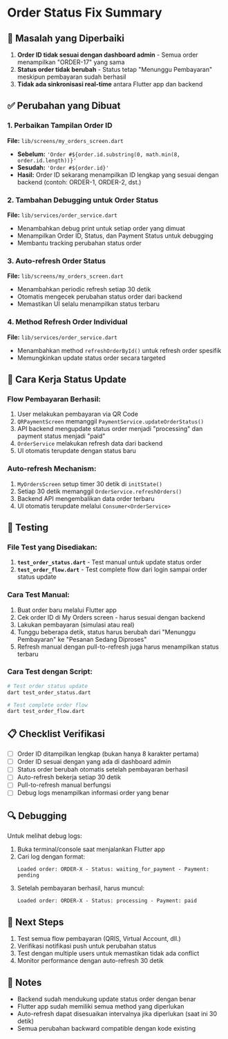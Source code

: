 # Order Status Fix Summary

## 🎯 Masalah yang Diperbaiki

1. **Order ID tidak sesuai dengan dashboard admin** - Semua order menampilkan "ORDER-17" yang sama
2. **Status order tidak berubah** - Status tetap "Menunggu Pembayaran" meskipun pembayaran sudah berhasil
3. **Tidak ada sinkronisasi real-time** antara Flutter app dan backend

## ✅ Perubahan yang Dibuat

### 1. Perbaikan Tampilan Order ID
**File:** `lib/screens/my_orders_screen.dart`
- **Sebelum:** `'Order #${order.id.substring(0, math.min(8, order.id.length))}'`
- **Sesudah:** `'Order #${order.id}'`
- **Hasil:** Order ID sekarang menampilkan ID lengkap yang sesuai dengan backend (contoh: ORDER-1, ORDER-2, dst.)

### 2. Tambahan Debugging untuk Order Status
**File:** `lib/services/order_service.dart`
- Menambahkan debug print untuk setiap order yang dimuat
- Menampilkan Order ID, Status, dan Payment Status untuk debugging
- Membantu tracking perubahan status order

### 3. Auto-refresh Order Status
**File:** `lib/screens/my_orders_screen.dart`
- Menambahkan periodic refresh setiap 30 detik
- Otomatis mengecek perubahan status order dari backend
- Memastikan UI selalu menampilkan status terbaru

### 4. Method Refresh Order Individual
**File:** `lib/services/order_service.dart`
- Menambahkan method `refreshOrderById()` untuk refresh order spesifik
- Memungkinkan update status order secara targeted

## 🔧 Cara Kerja Status Update

### Flow Pembayaran Berhasil:
1. User melakukan pembayaran via QR Code
2. `QRPaymentScreen` memanggil `PaymentService.updateOrderStatus()`
3. API backend mengupdate status order menjadi "processing" dan payment status menjadi "paid"
4. `OrderService` melakukan refresh data dari backend
5. UI otomatis terupdate dengan status baru

### Auto-refresh Mechanism:
1. `MyOrdersScreen` setup timer 30 detik di `initState()`
2. Setiap 30 detik memanggil `OrderService.refreshOrders()`
3. Backend API mengembalikan data order terbaru
4. UI otomatis terupdate melalui `Consumer<OrderService>`

## 🧪 Testing

### File Test yang Disediakan:
1. **`test_order_status.dart`** - Test manual untuk update status order
2. **`test_order_flow.dart`** - Test complete flow dari login sampai order status update

### Cara Test Manual:
1. Buat order baru melalui Flutter app
2. Cek order ID di My Orders screen - harus sesuai dengan backend
3. Lakukan pembayaran (simulasi atau real)
4. Tunggu beberapa detik, status harus berubah dari "Menunggu Pembayaran" ke "Pesanan Sedang Diproses"
5. Refresh manual dengan pull-to-refresh juga harus menampilkan status terbaru

### Cara Test dengan Script:
```bash
# Test order status update
dart test_order_status.dart

# Test complete order flow
dart test_order_flow.dart
```

## 📋 Checklist Verifikasi

- [ ] Order ID ditampilkan lengkap (bukan hanya 8 karakter pertama)
- [ ] Order ID sesuai dengan yang ada di dashboard admin
- [ ] Status order berubah otomatis setelah pembayaran berhasil
- [ ] Auto-refresh bekerja setiap 30 detik
- [ ] Pull-to-refresh manual berfungsi
- [ ] Debug logs menampilkan informasi order yang benar

## 🔍 Debugging

Untuk melihat debug logs:
1. Buka terminal/console saat menjalankan Flutter app
2. Cari log dengan format:
   ```
   Loaded order: ORDER-X - Status: waiting_for_payment - Payment: pending
   ```
3. Setelah pembayaran berhasil, harus muncul:
   ```
   Loaded order: ORDER-X - Status: processing - Payment: paid
   ```

## 🚀 Next Steps

1. Test semua flow pembayaran (QRIS, Virtual Account, dll.)
2. Verifikasi notifikasi push untuk perubahan status
3. Test dengan multiple users untuk memastikan tidak ada conflict
4. Monitor performance dengan auto-refresh 30 detik

## 📝 Notes

- Backend sudah mendukung update status order dengan benar
- Flutter app sudah memiliki semua method yang diperlukan
- Auto-refresh dapat disesuaikan intervalnya jika diperlukan (saat ini 30 detik)
- Semua perubahan backward compatible dengan kode existing
